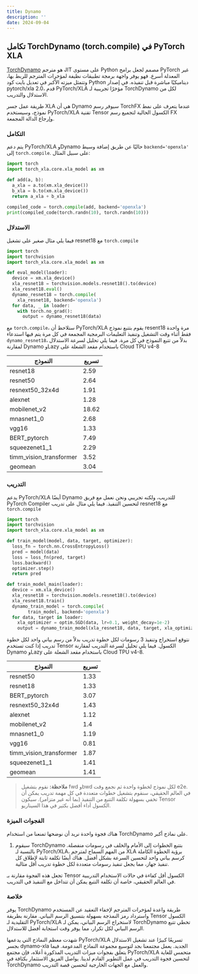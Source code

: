 ```yaml
---
title: Dynamo
description: ''
date: 2024-09-04
---
```


## تكامل TorchDynamo (torch.compile) في PyTorch XLA

[TorchDynamo](https://pytorch.org/docs/stable/torch.compiler.html) هو مترجم JIT على مستوى Python مصمم لجعل برامج PyTorch غير المعدلة أسرع. فهو يوفر واجهة برمجة تطبيقات نظيفة لمؤخرات المترجم للربط بها، وتتمثل ميزته الأكبر في تعديل بايت كود Python ديناميكيًا مباشرة قبل تنفيذه. في إصدار pytorch/xla 2.0، قدم PyTorch/XLA مؤخرًا تجريبية لـ TorchDynamo لكل من الاستدلال والتدريب.

طريقة عمل جسر XLA هي أن Dynamo سيوفر رسم TorchFX عندما يتعرف على نمط نموذج، وسيستخدم PyTorch/XLA تقنية Tensor الكسول الحالية لتجميع رسم FX وإرجاع الدالة المجمعة.

### التكامل

يتم دعم PyTorch/XLA وDynamo حاليًا عن طريق إضافة وسيط `backend='openxla'` إلى `torch.compile`. على سبيل المثال:

```py
import torch
import torch_xla.core.xla_model as xm

def add(a, b):
  a_xla = a.to(xm.xla_device())
  b_xla = b.to(xm.xla_device())
  return a_xla + b_xla

compiled_code = torch.compile(add, backend='openxla')
print(compiled_code(torch.randn(10), torch.randn(10)))
```

### الاستدلال

فيما يلي مثال صغير على تشغيل resnet18 مع `torch.compile`

```python
import torch
import torchvision
import torch_xla.core.xla_model as xm

def eval_model(loader):
  device = xm.xla_device()
  xla_resnet18 = torchvision.models.resnet18().to(device)
  xla_resnet18.eval()
  dynamo_resnet18 = torch.compile(
    xla_resnet18, backend='openxla')
  for data, _ in loader:
    with torch.no_grad():
      output = dynamo_resnet18(data)
```

مع `torch.compile`، ستلاحظ أن PyTorch/XLA يقوم بتتبع نموذج resent18 مرة واحدة فقط أثناء وقت التشغيل وتنفيذ التعليمات البرمجية المجمعة في كل مرة يتم فيها استدعاء `dynamo_resnet18`، بدلاً من تتبع النموذج في كل مرة. فيما يلي تحليل لسرعة الاستدلال لمقارنة Dynamo وLazy باستخدام مقعد الشعلة على Cloud TPU v4-8

| النموذج | تسريع |
| --- | ----------- |
resnet18 | 2.59
resnet50 | 2.64
resnext50_32x4d| 1.91
alexnet | 1.28
mobilenet_v2 | 18.62
mnasnet1_0 | 2.68
vgg16 | 1.33
BERT_pytorch | 7.49
squeezenet1_1 | 2.29
timm_vision_transformer | 3.52
geomean | 3.04

### التدريب

يدعم PyTorch/XLA أيضًا Dynamo للتدريب، ولكنه تجريبي ونحن نعمل مع فريق PyTorch Compiler لتحسين التنفيذ. فيما يلي مثال على تدريب resnet18 مع `torch.compile`

```python
import torch
import torchvision
import torch_xla.core.xla_model as xm

def train_model(model, data, target, optimizer):
  loss_fn = torch.nn.CrossEntropyLoss()
  pred = model(data)
  loss = loss_fn(pred, target)
  loss.backward()
  optimizer.step()
  return pred

def train_model_main(loader):
  device = xm.xla_device()
  xla_resnet18 = torchvision.models.resnet18().to(device)
  xla_resnet18.train()
  dynamo_train_model = torch.compile(
        train_model, backend='openxla')
  for data, target in loader:
    xla_optimizer = optim.SGD(data, lr=0.1, weight_decay=1e-2)
    output = dynamo_train_model(xla_resnet18, data, target, xla_optimizer)
```

نتوقع استخراج وتنفيذ 3 رسومات لكل خطوة تدريب بدلاً من رسم بياني واحد لكل خطوة تدريب إذا كنت تستخدم Tensor الكسول. فيما يلي تحليل لسرعة التدريب لمقارنة Dynamo وLazy باستخدام مقعد الشعلة على Cloud TPU v4-8.

| النموذج | تسريع |
| --- | ----------- |
resnet50 | 1.33
resnet18 | 1.33
BERT_pytorch | 3.07
resnext50_32x4d | 1.43
alexnet | 1.12
mobilenet_v2 | 1.4
mnasnet1_0 | 1.19
vgg16 | 0.81
timm_vision_transformer | 1.87
squeezenet1_1 | 1.41
geomean | 1.41

> **ملاحظة:** نقوم بتشغيل fwd وbwd لكل نموذج لخطوة واحدة ثم نجمع وقت e2e. في العالم الحقيقي، سنقوم بتشغيل خطوات متعددة في كل مهمة تدريب يمكن أن تخفي بسهولة تكلفة التتبع من التنفيذ (بما أنه غير متزامر). سيكون Tensor الكسول أداء أفضل بكثير في هذا السيناريو.

### الفجوات الميزة

هناك فجوة واحدة نريد أن نوضحها تمنعنا من استخدام TorchDynamo على نماذج أكبر.

1. سيقوم TorchDynamo بتتبع الخطوات إلى الأمام والخلف في رسومات منفصلة. بالنسبة لـ PyTorch/XLA، من المهم السماح لمترجم XLA برؤية الخطوة الكاملة كرسم بياني واحد لتحسين السرعة بشكل أفضل. هناك أيضًا تكلفة ثابتة لإطلاق كل تنفيذ جهاز، مما يجعل تنفيذ رسومات متعددة لكل خطوة تدريب أقل مثالية.

تجعل هذه الفجوة مقارنة بـ Tensor الكسول أقل كفاءة في حالات الاستخدام التدريبية في العالم الحقيقي، خاصة أن تكلفة التتبع يمكن أن تتداخل مع التنفيذ في التدريب.

### خلاصة

يوفر TorchDynamo طريقة واعدة لمؤخرات المترجم لإخفاء التعقيد عن المستخدم واسترداد رمز النمذجة بسهولة بتنسيق الرسم البياني. مقارنة بطريقة Tensor الكسول التقليدية لـ PyTorch/XLA لاستخراج الرسم البياني، يمكن لـ TorchDynamo تخطي تتبع الرسم البياني لكل تكرار، مما يوفر وقت استجابة أفضل للاستدلال.

شهدت معظم النماذج التي يدعمها PyTorch/XLA تسريعًا كبيرًا عند تشغيل الاستدلال بجسر dynamo-xla الجديد. يعمل مجتمعنا بجد لتوسيع مجموعة النماذج المدعومة. فيما يتعلق بفجوات ميزات التدريب المذكورة أعلاه، فإن مجتمع PyTorch/XLA متحمس للغاية لتحسين فجوة التدريب في عمل التطوير القادم لدينا. يواصل الفريق الاستثمار بكثافة في TorchDynamo والعمل مع الجهات الخارجية لتحسين قصة التدريب.